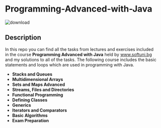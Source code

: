 # __Programming-Advanced-with-Java__


![download](https://user-images.githubusercontent.com/120650256/208385967-841e4379-1de7-4309-8cc5-3e7b546d613c.jpeg)



## __**Description**__


In this repo you can find all the tasks from lectures and exercises included in the course __Programming Advanced with Java__ held by www.softuni.bg and my solutions to all of the tasks. The following course includes the basic statements and loops which are used in programming with Java.

- __Stacks and Queues__
- __Multidimensional Arrays__
- __Sets and Maps Advanced__
- __Streams, Files and Directories__
- __Functional Programming__
- __Defining Classes__
- __Generics__
- __Iterators and Comparators__
- __Basic Algorithms__
- __Exam Preparation__
